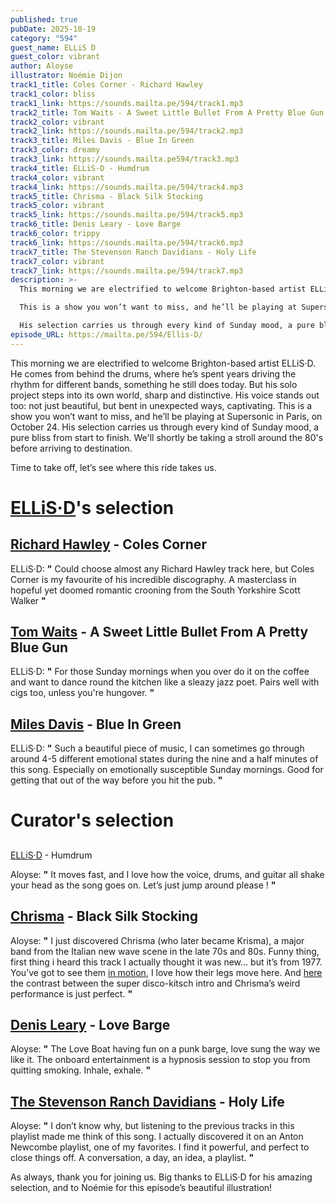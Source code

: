 ```yaml
---
published: true
pubDate: 2025-10-19
category: "594"
guest_name: ELLiS D
guest_color: vibrant
author: Aloyse
illustrator: Noémie Dijon
track1_title: Coles Corner - Richard Hawley
track1_color: bliss
track1_link: https://sounds.mailta.pe/594/track1.mp3
track2_title: Tom Waits - A Sweet Little Bullet From A Pretty Blue Gun
track2_color: vibrant
track2_link: https://sounds.mailta.pe/594/track2.mp3
track3_title: Miles Davis - Blue In Green
track3_color: dreamy
track3_link: https://sounds.mailta.pe594/track3.mp3
track4_title: ELLiS·D - Humdrum
track4_color: vibrant
track4_link: https://sounds.mailta.pe/594/track4.mp3
track5_title: Chrisma - Black Silk Stocking
track5_color: vibrant
track5_link: https://sounds.mailta.pe/594/track5.mp3
track6_title: Denis Leary - Love Barge
track6_color: trippy
track6_link: https://sounds.mailta.pe/594/track6.mp3
track7_title: The Stevenson Ranch Davidians - Holy Life
track7_color: vibrant
track7_link: https://sounds.mailta.pe/594/track7.mp3
description: >-
  This morning we are electrified to welcome Brighton-based artist ELLiS·D. 

  This is a show you won’t want to miss, and he’ll be playing at Supersonic in Paris, on October 24. 

  His selection carries us through every kind of Sunday mood, a pure bliss from start to finish. We'll shortly be taking a stroll around the 80's before arriving to destination.                                                           Time to take off, let’s see where this ride takes us.
episode_URL: https://mailta.pe/594/Ellis-D/
---
```

This morning we are electrified to welcome Brighton-based artist ELLiS·D. He comes from behind the drums, where he’s spent years driving the rhythm for different bands, something he still does today. But his solo project steps into its own world, sharp and distinctive. His voice stands out too: not just beautiful, but bent in unexpected ways, captivating.                                                                                 This is a show you won’t want to miss, and he’ll be playing at Supersonic in Paris, on October 24.                His selection carries us through every kind of Sunday mood, a pure bliss from start to finish. We'll shortly be taking a stroll around the 80's before arriving to destination.

Time to take off, let’s see where this ride takes us.

# [ELLiS·D](https://www.ellisdellisd.com/)'s selection

## [Richard Hawley](https://richardhawley.co.uk/) - Coles Corner

 
ELLiS·D: **"** Could choose almost any Richard Hawley track here, but Coles Corner is my favourite of his incredible discography. A masterclass in hopeful yet doomed romantic crooning from the South Yorkshire Scott Walker **"** 

## [Tom Waits](https://tomwaits.bandcamp.com/) - A Sweet Little Bullet From A Pretty Blue Gun

 
ELLiS·D: **"** For those Sunday mornings when you over do it on the coffee and want to dance round the kitchen like a sleazy jazz poet. Pairs well with cigs too, unless you're hungover. **"** 

## [Miles Davis](https://milesdavis.bandcamp.com/album/miles-55) - Blue In Green

 
ELLiS·D: **"** Such a beautiful piece of music, I can sometimes go through around 4-5 different emotional states during the nine and a half minutes of this song. Especially on emotionally susceptible Sunday mornings. Good for getting that out of the way before you hit the pub. **"** 

# Curator's selection

## 
[ELLiS·D](https://ellissd.bandcamp.com/) - Humdrum

 Aloyse: **"** It moves fast, and I love how the voice, drums, and guitar all shake your head as the song goes on. Let’s just jump around please ! **"** 

## [Chrisma](https://spittlerecords.bandcamp.com/album/chinese-restaurant) - Black Silk Stocking

 Aloyse: **"** I just discovered Chrisma (who later became Krisma), a major band from the Italian new wave scene in the late 70s and 80s. Funny thing, first thing i heard this track I actually thought it was new… but it’s from 1977. You’ve got to see them [in motion](https://www.youtube.com/watch?v=VTsR49YwHAI),  I love how their legs move here. And [here](https://www.youtube.com/watch?v=-ZNs66sBgNQ)
the contrast between the super disco-kitsch intro and Chrisma’s weird performance is just perfect. **"** 

## [Denis Leary](https://www.instagram.com/denisleary/?hl=fr) - Love Barge

 Aloyse: **"** The Love Boat having fun on a punk barge, love sung the way we like it. The onboard entertainment is a hypnosis session to stop you from quitting smoking. Inhale, exhale. **"** 

## [The Stevenson Ranch Davidians](https://thedavidians.bandcamp.com/) - Holy Life

 Aloyse: **"** I don’t know why, but listening to the previous tracks in this playlist made me think of this song. I actually discovered it on an Anton Newcombe playlist, one of my favorites. I find it powerful, and perfect to close things off. A conversation, a day, an idea, a playlist. **"** 

As always, thank you for joining us. Big thanks to ELLiS·D for his amazing selection, and to Noémie for this episode’s beautiful illustration!
